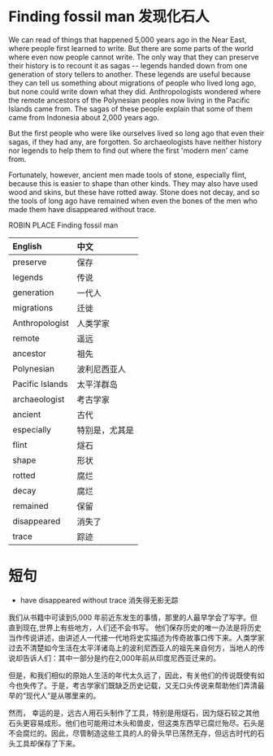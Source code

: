 # Finding fossil man 发现化石人

We can read of things that happened 5,000 years ago in the Near East, where people first learned to write. But there are some parts of the world where even now people cannot write. The only way that they can preserve their history is to recount it as sagas -- legends handed down from one generation of story tellers to another. These legends are useful because they can tell us something about migrations of people who lived long ago, but none could write down what they did. Anthropologists wondered where the remote ancestors of the Polynesian peoples now living in the Pacific Islands came from. The sagas of these people explain that some of them came from Indonesia about 2,000 years ago.

But the first people who were like ourselves lived so long ago that even their sagas, if they had any, are forgotten. So archaeologists have neither history nor legends to help them to find out where the first 'modern men' came from.

Fortunately, however, ancient men made tools of stone, especially flint, because this is easier to shape than other kinds. They may also have used wood and skins, but these have rotted away. Stone does not decay, and so the tools of long ago have remained when even the bones of the men who made them have disappeared without trace.

ROBIN PLACE Finding fossil man

|English|中文|
|:--|:--|
|preserve|保存|
|legends|传说|
|generation|一代人|
|migrations|迁徙|
|Anthropologist|人类学家|
|remote|遥远|
|ancestor|祖先|
|Polynesian|波利尼西亚人|
|Pacific Islands|太平洋群岛|
|archaeologist|考古学家|
|ancient|古代|
|especially|特别是，尤其是|
|flint|燧石|
|shape|形状|
|rotted|腐烂|
|decay|腐烂|
|remained|保留|
|disappeared|消失了|
|trace|踪迹|

# 短句
* have disappeared without trace 消失得无影无踪

我们从书籍中可读到5,000 年前近东发生的事情，那里的人最早学会了写字。但直到现在,世界上有些地方，人们还不会书写。 他们保存历史的唯一办法是将历史当作传说讲述，由讲述人一代接一代地将史实描述为传奇故事口传下来。人类学家过去不清楚如今生活在太平洋诸岛上的波利尼西亚人的祖先来自何方，当地人的传说却告诉人们：其中一部分是约在2,000年前从印度尼西亚迁来的。

但是，和我们相似的原始人生活的年代太久远了，因此，有关他们的传说既使有如今也失传了。于是，考古学家们既缺乏历史记载，又无口头传说来帮助他们弄清最早的“现代人”是从哪里来的。

然而， 幸运的是，远古人用石头制作了工具，特别是用燧石，因为燧石较之其他石头更容易成形。他们也可能用过木头和兽皮，但这类东西早已腐烂殆尽。石头是不会腐烂的。因此，尽管制造这些工具的人的骨头早已荡然无存，但远古时代的石头工具却保存了下来。